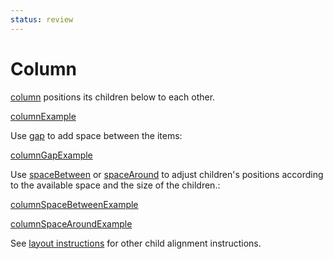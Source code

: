```yaml
---
status: review
---
```


# Column

[column](fragment://) positions its children below to each other.

[columnExample](example://built_in_ui_container_fragments)

Use [gap](instruction://) to add space between the items:

[columnGapExample](example://built_in_ui_container_fragments)

Use [spaceBetween](instruction://) or [spaceAround](instruction://) to adjust children's positions
according to the available space and the size of the children.:

[columnSpaceBetweenExample](example://built_in_ui_container_fragments)

[columnSpaceAroundExample](example://built_in_ui_container_fragments)

See [layout instructions](guide://) for other child alignment instructions.
